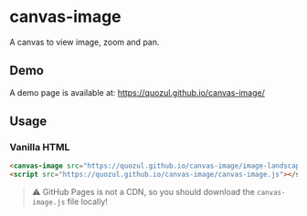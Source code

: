 # canvas-image
A canvas to view image, zoom and pan.

## Demo
A demo page is available at: https://quozul.github.io/canvas-image/

## Usage

### Vanilla HTML
```html
<canvas-image src="https://quozul.github.io/canvas-image/image-landscape.jpg"></canvas-image>
<script src="https://quozul.github.io/canvas-image/canvas-image.js"></script>
```
> :warning: GitHub Pages is not a CDN, so you should download the `canvas-image.js` file locally!
